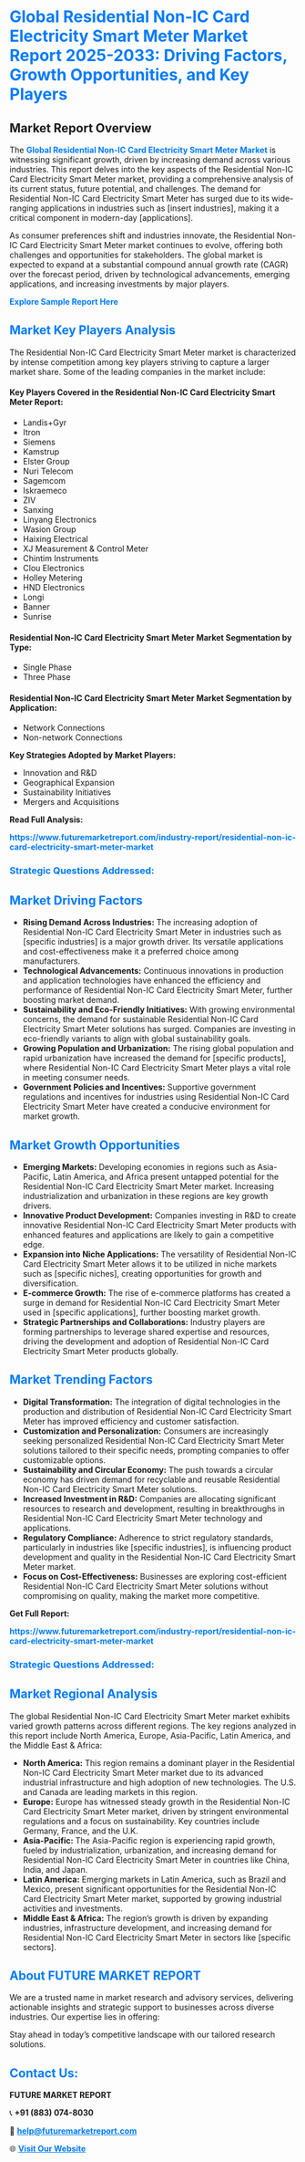 <h1 style="color: #007BFF;">Global Residential Non-IC Card Electricity Smart Meter Market Report 2025-2033: Driving Factors, Growth Opportunities, and Key Players</h1>

<section id="overview">
<h2>Market Report Overview</h2>
<p>The <a href="https://www.futuremarketreport.com/industry-report/residential-non-ic-card-electricity-smart-meter-market" style="color: #007BFF; text-decoration: none;"><strong>Global Residential Non-IC Card Electricity Smart Meter Market</strong></a> is witnessing significant growth, driven by increasing demand across various industries. This report delves into the key aspects of the Residential Non-IC Card Electricity Smart Meter market, providing a comprehensive analysis of its current status, future potential, and challenges. The demand for Residential Non-IC Card Electricity Smart Meter has surged due to its wide-ranging applications in industries such as [insert industries], making it a critical component in modern-day [applications].</p>
<p>As consumer preferences shift and industries innovate, the Residential Non-IC Card Electricity Smart Meter market continues to evolve, offering both challenges and opportunities for stakeholders. The global market is expected to expand at a substantial compound annual growth rate (CAGR) over the forecast period, driven by technological advancements, emerging applications, and increasing investments by major players.</p>
</section>

<section id="overview">
<p><a href="https://www.futuremarketreport.com/request-sample/reportId=40463" style="color: #007BFF; text-decoration: none;"><strong>Explore Sample Report Here</strong></a></p>
</section>

<section id="key-players">
<h2 style="color: #007BFF;">Market Key Players Analysis</h2>
<p>The Residential Non-IC Card Electricity Smart Meter market is characterized by intense competition among key players striving to capture a larger market share. Some of the leading companies in the market include:</p>
<h4>Key Players Covered in the Residential Non-IC Card Electricity Smart Meter Report:</h4>
<ul><li>Landis+Gyr</li><li>Itron</li><li>Siemens</li><li>Kamstrup</li><li>Elster Group</li><li>Nuri Telecom</li><li>Sagemcom</li><li>Iskraemeco</li><li>ZIV</li><li>Sanxing</li><li>Linyang Electronics</li><li>Wasion Group</li><li>Haixing Electrical</li><li>XJ Measurement &amp; Control Meter</li><li>Chintim Instruments</li><li>Clou Electronics</li><li>Holley Metering</li><li>HND Electronics</li><li>Longi</li><li>Banner</li><li>Sunrise</li></ul>
<h4>Residential Non-IC Card Electricity Smart Meter Market Segmentation by Type:</h4>
<ul><li>Single Phase</li><li>Three Phase</li></ul>

<h4>Residential Non-IC Card Electricity Smart Meter Market Segmentation by Application:</h4>
<ul><li>Network Connections</li><li>Non-network Connections</li></ul>
<p><strong>Key Strategies Adopted by Market Players:</strong></p>
<ul>
<li>Innovation and R&D</li>
<li>Geographical Expansion</li>
<li>Sustainability Initiatives</li>
<li>Mergers and Acquisitions</li>
</ul>
</section>

<section>
<p><strong>Read Full Analysis: </strong></p><a href="https://www.futuremarketreport.com/industry-report/residential-non-ic-card-electricity-smart-meter-market" style="color: #007BFF; text-decoration: none;"><strong>https://www.futuremarketreport.com/industry-report/residential-non-ic-card-electricity-smart-meter-market</strong></a>
<h3 style="color: #007BFF;">Strategic Questions Addressed:</h3>
</section>

<section id="driving-factors">
<h2 style="color: #007BFF;">Market Driving Factors</h2>
<ul>
<li><strong>Rising Demand Across Industries:</strong> The increasing adoption of Residential Non-IC Card Electricity Smart Meter in industries such as [specific industries] is a major growth driver. Its versatile applications and cost-effectiveness make it a preferred choice among manufacturers.</li>
<li><strong>Technological Advancements:</strong> Continuous innovations in production and application technologies have enhanced the efficiency and performance of Residential Non-IC Card Electricity Smart Meter, further boosting market demand.</li>
<li><strong>Sustainability and Eco-Friendly Initiatives:</strong> With growing environmental concerns, the demand for sustainable Residential Non-IC Card Electricity Smart Meter solutions has surged. Companies are investing in eco-friendly variants to align with global sustainability goals.</li>
<li><strong>Growing Population and Urbanization:</strong> The rising global population and rapid urbanization have increased the demand for [specific products], where Residential Non-IC Card Electricity Smart Meter plays a vital role in meeting consumer needs.</li>
<li><strong>Government Policies and Incentives:</strong> Supportive government regulations and incentives for industries using Residential Non-IC Card Electricity Smart Meter have created a conducive environment for market growth.</li>
</ul>
</section>

<section id="growth-opportunities">
<h2 style="color: #007BFF;">Market Growth Opportunities</h2>
<ul>
<li><strong>Emerging Markets:</strong> Developing economies in regions such as Asia-Pacific, Latin America, and Africa present untapped potential for the Residential Non-IC Card Electricity Smart Meter market. Increasing industrialization and urbanization in these regions are key growth drivers.</li>
<li><strong>Innovative Product Development:</strong> Companies investing in R&D to create innovative Residential Non-IC Card Electricity Smart Meter products with enhanced features and applications are likely to gain a competitive edge.</li>
<li><strong>Expansion into Niche Applications:</strong> The versatility of Residential Non-IC Card Electricity Smart Meter allows it to be utilized in niche markets such as [specific niches], creating opportunities for growth and diversification.</li>
<li><strong>E-commerce Growth:</strong> The rise of e-commerce platforms has created a surge in demand for Residential Non-IC Card Electricity Smart Meter used in [specific applications], further boosting market growth.</li>
<li><strong>Strategic Partnerships and Collaborations:</strong> Industry players are forming partnerships to leverage shared expertise and resources, driving the development and adoption of Residential Non-IC Card Electricity Smart Meter products globally.</li>
</ul>
</section>

<section id="trending-factors">
<h2 style="color: #007BFF;">Market Trending Factors</h2>
<ul>
<li><strong>Digital Transformation:</strong> The integration of digital technologies in the production and distribution of Residential Non-IC Card Electricity Smart Meter has improved efficiency and customer satisfaction.</li>
<li><strong>Customization and Personalization:</strong> Consumers are increasingly seeking personalized Residential Non-IC Card Electricity Smart Meter solutions tailored to their specific needs, prompting companies to offer customizable options.</li>
<li><strong>Sustainability and Circular Economy:</strong> The push towards a circular economy has driven demand for recyclable and reusable Residential Non-IC Card Electricity Smart Meter solutions.</li>
<li><strong>Increased Investment in R&D:</strong> Companies are allocating significant resources to research and development, resulting in breakthroughs in Residential Non-IC Card Electricity Smart Meter technology and applications.</li>
<li><strong>Regulatory Compliance:</strong> Adherence to strict regulatory standards, particularly in industries like [specific industries], is influencing product development and quality in the Residential Non-IC Card Electricity Smart Meter market.</li>
<li><strong>Focus on Cost-Effectiveness:</strong> Businesses are exploring cost-efficient Residential Non-IC Card Electricity Smart Meter solutions without compromising on quality, making the market more competitive.</li>
</ul>
</section>

<section>
<p><strong>Get Full Report: </strong></p><a href="https://www.futuremarketreport.com/industry-report/residential-non-ic-card-electricity-smart-meter-market" style="color: #007BFF; text-decoration: none;"><strong>https://www.futuremarketreport.com/industry-report/residential-non-ic-card-electricity-smart-meter-market</strong></a>
<h3 style="color: #007BFF;">Strategic Questions Addressed:</h3>
</section>


<section id="regional-analysis">
<h2 style="color: #007BFF;">Market Regional Analysis</h2>
<p>The global Residential Non-IC Card Electricity Smart Meter market exhibits varied growth patterns across different regions. The key regions analyzed in this report include North America, Europe, Asia-Pacific, Latin America, and the Middle East & Africa:</p>
<ul>
<li><strong>North America:</strong> This region remains a dominant player in the Residential Non-IC Card Electricity Smart Meter market due to its advanced industrial infrastructure and high adoption of new technologies. The U.S. and Canada are leading markets in this region.</li>
<li><strong>Europe:</strong> Europe has witnessed steady growth in the Residential Non-IC Card Electricity Smart Meter market, driven by stringent environmental regulations and a focus on sustainability. Key countries include Germany, France, and the U.K.</li>
<li><strong>Asia-Pacific:</strong> The Asia-Pacific region is experiencing rapid growth, fueled by industrialization, urbanization, and increasing demand for Residential Non-IC Card Electricity Smart Meter in countries like China, India, and Japan.</li>
<li><strong>Latin America:</strong> Emerging markets in Latin America, such as Brazil and Mexico, present significant opportunities for the Residential Non-IC Card Electricity Smart Meter market, supported by growing industrial activities and investments.</li>
<li><strong>Middle East & Africa:</strong> The region’s growth is driven by expanding industries, infrastructure development, and increasing demand for Residential Non-IC Card Electricity Smart Meter in sectors like [specific sectors].</li>
</ul>
</section>

<footer>
<h2 style="color: #007BFF;">About FUTURE MARKET REPORT</h2>
<p>We are a trusted name in market research and advisory services, delivering actionable insights and strategic support to businesses across diverse industries. Our expertise lies in offering:</p>

<p>Stay ahead in today’s competitive landscape with our tailored research solutions.</p>

<h2 style="color: #007BFF;">Contact Us:</h2>
<p><strong>FUTURE MARKET REPORT</strong></p>
<p>📞 <strong>+91 (883) 074-8030</strong></p>
<p>📧 <strong><a href="mailto:help@futuremarketreport.com" style="color: #007BFF;">help@futuremarketreport.com</a></strong></p>
<p>🌐 <strong><a href="https://www.futuremarketreport.com/" style="color: #007BFF;">Visit Our Website</a></strong></p>
</footer>